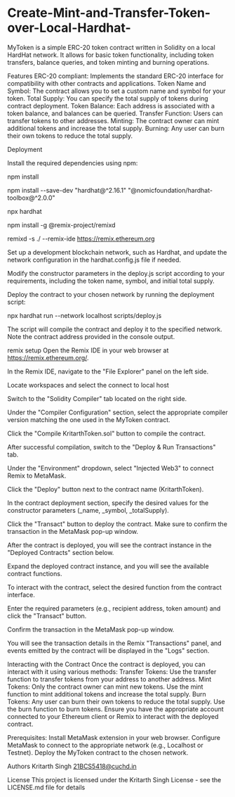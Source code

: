 # Create-Mint-and-Transfer-Token-over-Local-Hardhat-
MyToken is a simple ERC-20 token contract written in Solidity on a local HardHat network. It allows for basic token functionality, including token transfers, balance queries, and token minting and burning operations.

Features
ERC-20 compliant: Implements the standard ERC-20 interface for compatibility with other contracts and applications. Token Name and Symbol: The contract allows you to set a custom name and symbol for your token. Total Supply: You can specify the total supply of tokens during contract deployment. Token Balance: Each address is associated with a token balance, and balances can be queried. Transfer Function: Users can transfer tokens to other addresses. Minting: The contract owner can mint additional tokens and increase the total supply. Burning: Any user can burn their own tokens to reduce the total supply.

Deployment

Install the required dependencies using npm:

npm install

npm install --save-dev "hardhat@^2.16.1" "@nomicfoundation/hardhat-toolbox@^2.0.0"

npx hardhat

npm install -g @remix-project/remixd

remixd -s ./ --remix-ide https://remix.ethereum.org

Set up a development blockchain network, such as Hardhat, and update the network configuration in the hardhat.config.js file if needed.

Modify the constructor parameters in the deploy.js script according to your requirements, including the token name, symbol, and initial total supply.

Deploy the contract to your chosen network by running the deployment script:

npx hardhat run --network localhost scripts/deploy.js

The script will compile the contract and deploy it to the specified network. Note the contract address provided in the console output.

remix setup
Open the Remix IDE in your web browser at https://remix.ethereum.org/.

In the Remix IDE, navigate to the "File Explorer" panel on the left side.

Locate workspaces and select the connect to local host

Switch to the "Solidity Compiler" tab located on the right side.

Under the "Compiler Configuration" section, select the appropriate compiler version matching the one used in the MyToken contract.

Click the "Compile KritarthToken.sol" button to compile the contract.

After successful compilation, switch to the "Deploy & Run Transactions" tab.

Under the "Environment" dropdown, select "Injected Web3" to connect Remix to MetaMask.

Click the "Deploy" button next to the contract name (KritarthToken).

In the contract deployment section, specify the desired values for the constructor parameters (_name, _symbol, _totalSupply).

Click the "Transact" button to deploy the contract. Make sure to confirm the transaction in the MetaMask pop-up window.

After the contract is deployed, you will see the contract instance in the "Deployed Contracts" section below.

Expand the deployed contract instance, and you will see the available contract functions.

To interact with the contract, select the desired function from the contract interface.

Enter the required parameters (e.g., recipient address, token amount) and click the "Transact" button.

Confirm the transaction in the MetaMask pop-up window.

You will see the transaction details in the Remix "Transactions" panel, and events emitted by the contract will be displayed in the "Logs" section.

Interacting with the Contract
Once the contract is deployed, you can interact with it using various methods: Transfer Tokens: Use the transfer function to transfer tokens from your address to another address. Mint Tokens: Only the contract owner can mint new tokens. Use the mint function to mint additional tokens and increase the total supply. Burn Tokens: Any user can burn their own tokens to reduce the total supply. Use the burn function to burn tokens. Ensure you have the appropriate account connected to your Ethereum client or Remix to interact with the deployed contract.

Prerequisites:
Install MetaMask extension in your web browser. Configure MetaMask to connect to the appropriate network (e.g., Localhost or Testnet). Deploy the MyToken contract to the chosen network.

Authors
Kritarth Singh 21BCS5418@cuchd.in

License
This project is licensed under the Kritarth Singh License - see the LICENSE.md file for details

